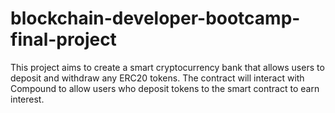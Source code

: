 # blockchain-developer-bootcamp-final-project
This project aims to create a smart cryptocurrency bank that allows users to deposit and withdraw any ERC20 tokens. The contract will interact with Compound to allow users who deposit tokens to the smart contract to earn interest.

